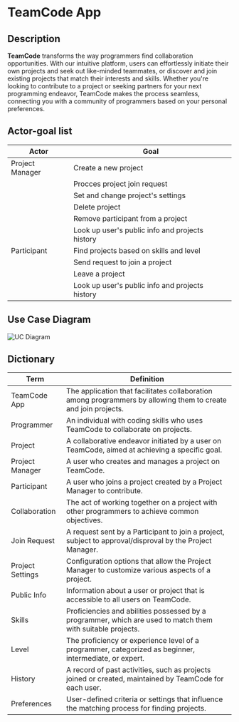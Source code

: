 # TeamCode App
## Description
**TeamCode** transforms the way programmers find collaboration opportunities. With our intuitive platform, users can effortlessly initiate their own projects and seek out like-minded teammates, or discover and join existing projects that match their interests and skills. Whether you're looking to contribute to a project or seeking partners for your next programming endeavor, TeamCode makes the process seamless, connecting you with a community of programmers based on your personal preferences.



## Actor-goal list
| Actor           | Goal                                                        |
|-----------------|-------------------------------------------------------------|
| Project Manager | Create a new project                                        |
|                 | Procces project join request                                |
|                 | Set and change project's settings                           |
|                 | Delete project                                              |
|                 | Remove participant from a project                           |
|                 | Look up user's public info and projects history              |
| Participant     | Find projects based on skills and level                     |
|                 | Send request to join a project                              |
|                 | Leave a project                                             |
|                 | Look up user's public info and projects history              |

## Use Case Diagram
![UC Diagram](https://github.com/havriutkin/team-code-api/blob/main/meta/TeamCodeUseCase.drawio.svg)

## Dictionary
| Term               | Definition                                                                                                 |
|--------------------|------------------------------------------------------------------------------------------------------------|
| TeamCode App      | The application that facilitates collaboration among programmers by allowing them to create and join projects.|
| Programmer         | An individual with coding skills who uses TeamCode to collaborate on projects.                             |
| Project            | A collaborative endeavor initiated by a user on TeamCode, aimed at achieving a specific goal.              |
| Project Manager   | A user who creates and manages a project on TeamCode.                           |
| Participant        | A user who joins a project created by a Project Manager to contribute.          |
| Collaboration     | The act of working together on a project with other programmers to achieve common objectives.              |
| Join Request      | A request sent by a Participant to join a project, subject to approval/disproval by the Project Manager.             |
| Project Settings  | Configuration options that allow the Project Manager to customize various aspects of a project.            |
| Public Info       | Information about a user or project that is accessible to all users on TeamCode.                           |
| Skills            | Proficiencies and abilities possessed by a programmer, which are used to match them with suitable projects. |
| Level             | The proficiency or experience level of a programmer, categorized as beginner, intermediate, or expert.      |
| History           | A record of past activities, such as projects joined or created, maintained by TeamCode for each user.      |
| Preferences       | User-defined criteria or settings that influence the matching process for finding projects.       |
